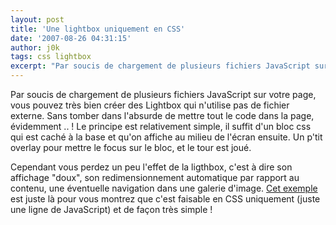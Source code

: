 ```yaml
---
layout: post
title: 'Une lightbox uniquement en CSS'
date: '2007-08-26 04:31:15'
author: j0k
tags: css lightbox
excerpt: "Par soucis de chargement de plusieurs fichiers JavaScript sur votre page, vous pouvez très bien créer des Lightbox qui n'utilise pas de fichier externe. Sans tomber dans l'absurde de mettre tout le code dans la page, évidemment .. !     \nLe principe est relativement simple, il suffit d'un bloc css qui est caché à la base et qu'on affiche au milieu de l'écran      …"
---
```


Par soucis de chargement de plusieurs fichiers JavaScript sur votre page, vous pouvez très bien créer des Lightbox qui n'utilise pas de fichier externe. Sans tomber dans l'absurde de mettre tout le code dans la page, évidemment .. !
Le principe est relativement simple, il suffit d'un bloc css qui est caché à la base et qu'on affiche au milieu de l'écran ensuite. Un p'tit overlay pour mettre le focus sur le bloc, et le tour est joué.

Cependant vous perdez un peu l'effet de la ligthbox, c'est à dire son affichage "doux", son redimensionnement automatique par rapport au contenu, une éventuelle navigation dans une galerie d'image.   [Cet exemple](http://www.emanueleferonato.com/2007/08/22/create-a-lightbox-effect-only-with-css-no-javascript-needed/) est juste là pour vous montrez que c'est faisable en CSS uniquement (juste une ligne de JavaScript) et de façon très simple !
